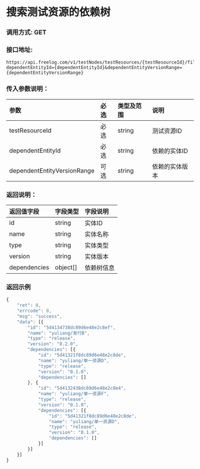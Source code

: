 # 搜索测试资源的依赖树

### 调用方式: GET

### 接口地址:

```
https://api.freelog.com/v1/testNodes/testResources/{testResourceId}/filterDependencyTree?dependentEntityId={dependentEntityId}&dependentEntityVersionRange={dependentEntityVersionRange}
```

### 传入参数说明：
| 参数 | 必选 | 类型及范围 | 说明 |
| :--- | :--- | :--- | :--- |
| testResourceId | 必选 | string | 测试资源ID |
| dependentEntityId | 必选 | string | 依赖的实体ID |
| dependentEntityVersionRange | 可选 | string | 依赖的实体版本 |

### 返回说明：

| 返回值字段 | 字段类型 | 字段说明 |
| :--- | :--- | :--- |
| id | string | 实体ID |
| name | string | 实体名称 |
| type | string | 实体类型 |
| version | string | 实体版本 |
| dependencies | object[] | 依赖树信息 |


### 返回示例

```js
{
	"ret": 0,
	"errcode": 0,
	"msg": "success",
	"data": [{
		"id": "5d4134738dc89d6e48e2c8ef",
		"name": "yuliang/发行B",
		"type": "release",
		"version": "0.2.0",
		"dependencies": [{
			"id": "5d41321f8dc89d6e48e2c8de",
			"name": "yuliang/单一资源D",
			"type": "release",
			"version": "0.1.0",
			"dependencies": []
		}, {
			"id": "5d4132438dc89d6e48e2c8e4",
			"name": "yuliang/单一资源F",
			"type": "release",
			"version": "0.1.0",
			"dependencies": [{
				"id": "5d41321f8dc89d6e48e2c8de",
				"name": "yuliang/单一资源D",
				"type": "release",
				"version": "0.1.0",
				"dependencies": []
			}]
		}]
	}]
}
```

